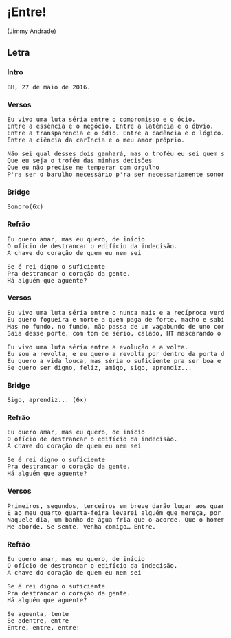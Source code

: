 # ¡Entre!
(Jimmy Andrade)

## Letra
### Intro
<pre>
BH, 27 de maio de 2016.
</pre>
### Versos
<pre>
Eu vivo uma luta séria entre o compromisso e o ócio.
Entre a essência e o negócio. Entre a latência e o óbvio.
Entre a transparência e o ódio. Entre a cadência e o lógico.
Entre a ciência da carÍncia e o meu amor próprio.
  
Não sei qual desses dois ganhará, mas o troféu eu sei quem será.
Que eu seja o troféu das minhas decisões
Que eu não precise me temperar com orgulho
P'ra ser o barulho necessário p'ra ser necessariamente sonoro.
</pre>
### Bridge
<pre>
Sonoro(6x)
</pre>
### Refrão
<pre>
Eu quero amar, mas eu quero, de início
O ofício de destrancar o edifício da indecisão.
A chave do coração de quem eu nem sei
 
Se é rei digno o suficiente
Pra destrancar o coração da gente.
Há alguém que aguente?
</pre>
### Versos
<pre>
Eu vivo uma luta séria entre o nunca mais e a recíproca verdadeira.
Eu quero fogueira e morte a quem paga de forte, macho e sabidão
Mas no fundo, no fundo, não passa de um vagabundo de uno corte
Saia desse porte, com tom de sério, calado, HT mascarando o viado.
 
Eu vivo uma luta séria entre a evolução e a volta.
Eu sou a revolta, e eu quero a revolta por dentro da porta da minha boca torta.
Eu quero a vida louca, mas séria o suficiente pra ser boa e bem quista por qualquer pessoa
Se quero ser digno, feliz, amigo, sigo, aprendiz...
</pre>
### Bridge
<pre>
Sigo, aprendiz... (6x)
</pre>
### Refrão
<pre>
Eu quero amar, mas eu quero, de início
O ofício de destrancar o edifício da indecisão.
A chave do coração de quem eu nem sei
 
Se é rei digno o suficiente
Pra destrancar o coração da gente.
Há alguém que aguente?
</pre>
### Versos
<pre>
Primeiros, segundos, terceiros em breve darão lugar aos quartos.
E ao meu quarto quarta-feira levarei alguém que mereça, por minha cabeça
Naquele dia, um banho de água fria que o acorde. Que o homem ouça meu acorde.
Me aborde. Se sente. Venha comigo… Entre.
</pre>
### Refrão
<pre>
Eu quero amar, mas eu quero, de início
O ofício de destrancar o edifício da indecisão.
A chave do coração de quem eu nem sei
 
Se é rei digno o suficiente
Pra destrancar o coração da gente.
Há alguém que aguente?

Se aguenta, tente
Se adentre, entre
Entre, entre, entre!
</pre>
